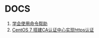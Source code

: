 # DOCS
1. [学会使用命令帮助](./X_use_help.html)
1. [CentOS 7 搭建CA认证中心实现https认证](./certificate_authority_for_https.html)
